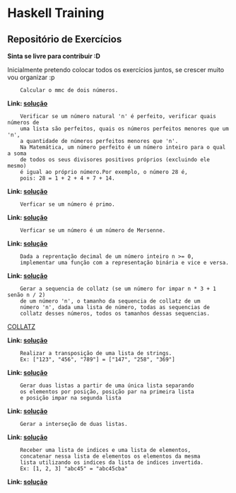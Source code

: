 Haskell Training
==========
Repositório de Exercícios
-------------------------
**Sinta se livre para contribuir :D**

Inicialmente pretendo colocar todos os exercícios juntos, se crescer muito vou organizar :p

```
    Calcular o mmc de dois números.
```
**Link: [solução](mmc.hs)**
```
    Verificar se um número natural 'n' é perfeito, verificar quais números de
    uma lista são perfeitos, quais os números perfeitos menores que um 'n',
    a quantidade de números perfeitos menores que 'n'.
    Na Matemática, um número perfeito é um número inteiro para o qual a soma
    de todos os seus divisores positivos próprios (excluindo ele mesmo)
    é igual ao próprio número.Por exemplo, o número 28 é,
    pois: 28 = 1 + 2 + 4 + 7 + 14.
```
**Link: [solução](perfeito.hs)**
```
    Verficar se um número é primo.
```
**Link: [solução](prime.hs)**
```
    Verficar se um número é um número de Mersenne.
```
**Link: [solução](mersenne.hs)**
```
    Dada a reprentação decimal de um número inteiro n >= 0,
	implementar uma função com a representação binária e vice e versa.
```
**Link: [solução](binario.hs)**
```
    Gerar a sequencia de collatz (se um número for impar n * 3 + 1 senão n / 2)
    de um número 'n', o tamanho da sequencia de collatz de um 
	número 'n', dada uma lista de número, todas as sequencias de
	collatz desses números, todos os tamanhos dessas sequencias.
```
[COLLATZ](https://pt.wikipedia.org/wiki/Conjectura_de_Collatz)

**Link: [solução](collatz.hs)**
```
    Realizar a transposição de uma lista de strings.
	Ex: ["123", "456", "789"] = ["147", "258", "369"]
```
**Link: [solução](transpose.hs)**
```
    Gerar duas listas a partir de uma única lista separando
	os elementos por posição, posição par na primeira lista
	e posição impar na segunda lista
```
**Link: [solução](par_impar.hs)**
```
    Gerar a interseção de duas listas.
```
**Link: [solução](intersect.hs)**
```
    Receber uma lista de indices e uma lista de elementos,
	concatenar nessa lista de elementos os elementos da mesma
	lista utilizando os indices da lista de indices invertida.
	Ex: [1, 2, 3] "abc45" = "abc45cba"
```
**Link: [solução](cat_indices.hs)**
